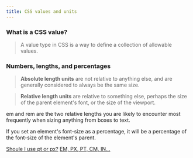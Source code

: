 ```yaml
---
title: CSS values and units
---
```


### What is a CSS value?

> A value type in CSS is a way to define a collection of allowable values.

### Numbers, lengths, and percentages

> **Absolute length units** are not relative to anything else, and are generally considered to always be the same size.

> **Relative length units** are relative to something else, perhaps the size of the parent element's font, or the size of the viewport.

em and rem are the two relative lengths you are likely to encounter most frequently when sizing anything from boxes to text.

If you set an element's font-size as a percentage, it will be a percentage of the font-size of the element's parent.

[Shoule I use pt or px?](https://stackoverflow.com/questions/3557260/should-i-use-pt-or-px) [EM, PX, PT, CM, IN...](https://www.w3.org/Style/Examples/007/units.en.html)
